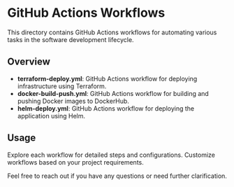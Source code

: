 # GitHub Actions Workflows

This directory contains GitHub Actions workflows for automating various tasks in the software development lifecycle.

## Overview

- **terraform-deploy.yml**: GitHub Actions workflow for deploying infrastructure using Terraform.
- **docker-build-push.yml**: GitHub Actions workflow for building and pushing Docker images to DockerHub.
- **helm-deploy.yml**: GitHub Actions workflow for deploying the application using Helm.

## Usage

Explore each workflow for detailed steps and configurations. Customize workflows based on your project requirements.

Feel free to reach out if you have any questions or need further clarification.
